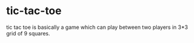 # tic-tac-toe
tic tac toe is basically a game which can play between two players in 3*3 grid of 9 squares.
